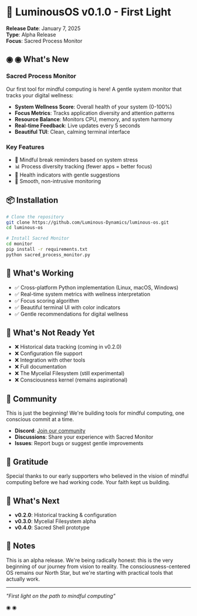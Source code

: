 # 🌟 LuminousOS v0.1.0 - First Light

**Release Date**: January 7, 2025  
**Type**: Alpha Release  
**Focus**: Sacred Process Monitor

## ◉ ◉ What's New

### Sacred Process Monitor
Our first tool for mindful computing is here! A gentle system monitor that tracks your digital wellness:

- **System Wellness Score**: Overall health of your system (0-100%)
- **Focus Metrics**: Tracks application diversity and attention patterns
- **Resource Balance**: Monitors CPU, memory, and system harmony
- **Real-time Feedback**: Live updates every 5 seconds
- **Beautiful TUI**: Clean, calming terminal interface

### Key Features
- 🧘 Mindful break reminders based on system stress
- 📊 Process diversity tracking (fewer apps = better focus)
- 💚 Health indicators with gentle suggestions
- 🌊 Smooth, non-intrusive monitoring

## 📦 Installation

```bash
# Clone the repository
git clone https://github.com/Luminous-Dynamics/luminous-os.git
cd luminous-os

# Install Sacred Monitor
cd monitor
pip install -r requirements.txt
python sacred_process_monitor.py
```

## 🚀 What's Working

- ✅ Cross-platform Python implementation (Linux, macOS, Windows)
- ✅ Real-time system metrics with wellness interpretation
- ✅ Focus scoring algorithm
- ✅ Beautiful terminal UI with color indicators
- ✅ Gentle recommendations for digital wellness

## 🚧 What's Not Ready Yet

- ❌ Historical data tracking (coming in v0.2.0)
- ❌ Configuration file support
- ❌ Integration with other tools
- ❌ Full documentation
- ❌ The Mycelial Filesystem (still experimental)
- ❌ Consciousness kernel (remains aspirational)

## 🤝 Community

This is just the beginning! We're building tools for mindful computing, one conscious commit at a time.

- **Discord**: [Join our community](https://discord.gg/luminous-os)
- **Discussions**: Share your experience with Sacred Monitor
- **Issues**: Report bugs or suggest gentle improvements

## 💝 Gratitude

Special thanks to our early supporters who believed in the vision of mindful computing before we had working code. Your faith kept us building.

## 🔮 What's Next

- **v0.2.0**: Historical tracking & configuration
- **v0.3.0**: Mycelial Filesystem alpha
- **v0.4.0**: Sacred Shell prototype

## 📝 Notes

This is an alpha release. We're being radically honest: this is the very beginning of our journey from vision to reality. The consciousness-centered OS remains our North Star, but we're starting with practical tools that actually work.

---

*"First light on the path to mindful computing"*

◉ ◉